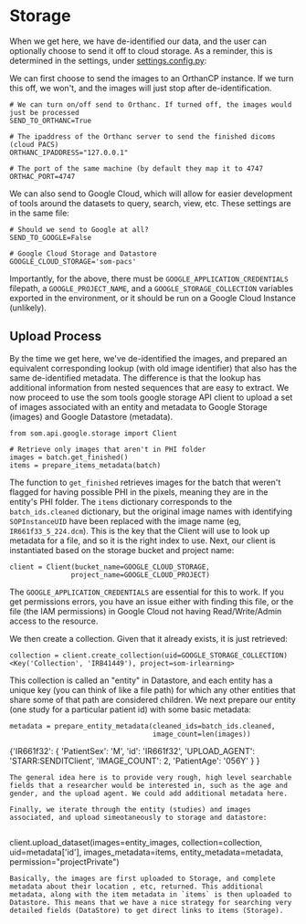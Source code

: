 # Storage
When we get here, we have de-identified our data, and the user can optionally choose to send it off to cloud storage. As a reminder, this is determined in the settings, under [settings.config.py](../sendit/settings.config.py):

We can first choose to send the images to an OrthanCP instance. If we turn this off, we won't, and the images will just stop after de-identification.

```
# We can turn on/off send to Orthanc. If turned off, the images would just be processed
SEND_TO_ORTHANC=True

# The ipaddress of the Orthanc server to send the finished dicoms (cloud PACS)
ORTHANC_IPADDRESS="127.0.0.1"

# The port of the same machine (by default they map it to 4747
ORTHAC_PORT=4747
```

We can also send to Google Cloud, which will allow for easier development of tools around the datasets to query, search, view, etc. These settings are in the same file:

```
# Should we send to Google at all?
SEND_TO_GOOGLE=False

# Google Cloud Storage and Datastore
GOOGLE_CLOUD_STORAGE='som-pacs'
```

Importantly, for the above, there must be `GOOGLE_APPLICATION_CREDENTIALS` filepath, a `GOOGLE_PROJECT_NAME`, and a `GOOGLE_STORAGE_COLLECTION` variables exported in the environment, or it should be run on a Google Cloud Instance (unlikely).

## Upload Process
By the time we get here, we've de-identified the images, and prepared an equivalent corresponding lookup (with old image identifier) that also has the same de-identified metadata. The difference is that the lookup has additional information from nested sequences that are easy to extract. We now proceed to use the som tools google storage API client to upload a set of images associated with an entity and metadata to Google Storage (images) and Google Datastore (metadata).

```
from som.api.google.storage import Client

# Retrieve only images that aren't in PHI folder
images = batch.get_finished()
items = prepare_items_metadata(batch)
```

The function to `get_finished` retrieves images for the batch that weren't flagged for having possible PHI in the pixels, meaning they are in the entity's PHI folder. The `items` dictionary corresponds to the `batch_ids.cleaned` dictionary, but the original image names with identifying `SOPInstanceUID` have been replaced with the image name (eg, `IR661f33_5_224.dcm`). This is the key that the Client will use to look up metadata for a file, and so it is the right index to use. Next, our client is instantiated based on the storage bucket and project name:

```
client = Client(bucket_name=GOOGLE_CLOUD_STORAGE,
               project_name=GOOGLE_CLOUD_PROJECT)
```

The `GOOGLE_APPLICATION_CREDENTIALS` are essential for this to work. If you get permissions errors, you have an issue either with finding this file, or the file (the IAM permissions) in Google Cloud not having Read/Write/Admin access to the resource.

We then create a collection. Given that it already exists, it is just retrieved:
```
collection = client.create_collection(uid=GOOGLE_STORAGE_COLLECTION)
<Key('Collection', 'IRB41449'), project=som-irlearning>
```

This collection is called an "entity" in Datastore, and each entity has a unique key (you can think of like a file path) for which any other entities that share some of that path are considered children. We next prepare our entity (one study for a particular patient id) with some basic metadata:

```
metadata = prepare_entity_metadata(cleaned_ids=batch_ids.cleaned,
                                   image_count=len(images))

```
{'IR661f32': 
    {
     'PatientSex': 'M', 'id': 'IR661f32', 
     'UPLOAD_AGENT': 'STARR:SENDITClient', 
     'IMAGE_COUNT': 2, 'PatientAge': '056Y'
    } 
}

```
The general idea here is to provide very rough, high level searchable fields that a researcher would be interested in, such as the age and gender, and the upload agent. We could add additional metadata here.

Finally, we iterate through the entity (studies) and images associated, and upload simeotaneously to storage and datastore:


```
client.upload_dataset(images=entity_images,
                      collection=collection,
                      uid=metadata['id'],
                      images_metadata=items,
                      entity_metadata=metadata,
                      permission="projectPrivate")
```
Basically, the images are first uploaded to Storage, and complete metadata about their location , etc, returned. This additional metadata, along with the item metadata in `items` is then uploaded to Datastore. This means that we have a nice strategy for searching very detailed fields (DataStore) to get direct links to items (Storage).

